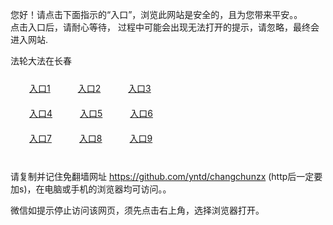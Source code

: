 您好！请点击下面指示的“入口”，浏览此网站是安全的，且为您带来平安。。 <br/>
点击入口后，请耐心等待， 过程中可能会出现无法打开的提示，请忽略，最终会进入网站. </br>

法轮大法在长春<br/>
<div style="padding:10px"><a style="margin:20px" target="_blank" href="https://d2a4gx4elgw4ex.cloudfront.net/2Qpsp?tgyow" id="ccLink1" rel="nofollow">入口1</a> <a target="_blank" style="margin:20px" href="https://d2bn1kbeqb8ygl.cloudfront.net/2Qpsp?rjfatdi" id="ccLink2" rel="nofollow">入口2</a> <a style="margin:20px" target="_blank" href="https://d1xj1eyubzajpt.cloudfront.net/2Qpsp?mjfnuyde" id="ccLink3" rel="nofollow">入口3</a></div>

<div style="padding:10px" ><a style="margin:20px" target="_blank" href="https://d2a4gx4elgw4ex.cloudfront.net/2Qpsp?tgyow" id="ccLink4" rel="nofollow">入口4</a> <a style="margin:20px" href="https://d2bn1kbeqb8ygl.cloudfront.net/2Qpsp?rjfatdi" target="_blank" id="ccLink5" rel="nofollow">入口5</a> <a style="margin:20px" href="https://d1xj1eyubzajpt.cloudfront.net/2Qpsp?mjfnuyde" target="_blank" id="ccLink6" rel="nofollow">入口6</a></div>

<div style="padding:10px"><a style="margin:20px" target="_blank" href="https://d2a4gx4elgw4ex.cloudfront.net/2Qpsp?tgyow" id="ccLink7" rel="nofollow">入口7</a> <a style="margin:20px" href="https://d2bn1kbeqb8ygl.cloudfront.net/2Qpsp?rjfatdi" target="_blank" id="ccLink8" rel="nofollow">入口8</a> <a style="margin:20px" target="_blank" href="https://d1xj1eyubzajpt.cloudfront.net/2Qpsp?mjfnuyde" id="ccLink9" rel="nofollow">入口9</a></div>

<br/>



请复制并记住免翻墙网址 https://github.com/yntd/changchunzx (http后一定要加s)，在电脑或手机的浏览器均可访问。。<br/>

微信如提示停止访问该网页，须先点击右上角，选择浏览器打开。
